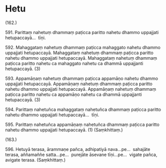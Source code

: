 # Hetu

(162.)

591\. Parittaṃ nahetuṃ dhammaṃ paṭicca paritto nahetu dhammo uppajjati hetupaccayā…  tīṇi.

592\. Mahaggataṃ nahetuṃ dhammaṃ paṭicca mahaggato nahetu dhammo uppajjati hetupaccayā. Mahaggataṃ nahetuṃ dhammaṃ paṭicca paritto nahetu dhammo uppajjati hetupaccayā. Mahaggataṃ nahetuṃ dhammaṃ paṭicca paritto nahetu ca mahaggato nahetu ca dhammā uppajjanti hetupaccayā. (3)

593\. Appamāṇaṃ nahetuṃ dhammaṃ paṭicca appamāṇo nahetu dhammo uppajjati hetupaccayā. Appamāṇaṃ nahetuṃ dhammaṃ paṭicca paritto nahetu dhammo uppajjati hetupaccayā. Appamāṇaṃ nahetuṃ dhammaṃ paṭicca paritto nahetu ca appamāṇo nahetu ca dhammā uppajjanti hetupaccayā. (3)

594\. Parittaṃ nahetuñca mahaggataṃ nahetuñca dhammaṃ paṭicca paritto nahetu dhammo uppajjati hetupaccayā…  tīṇi.

595\. Parittaṃ nahetuñca appamāṇaṃ nahetuñca dhammaṃ paṭicca paritto nahetu dhammo uppajjati hetupaccayā. (1) (Saṃkhittaṃ.)

(163.)

596\. Hetuyā terasa, ārammaṇe pañca, adhipatiyā nava…pe…  sahajāte terasa, aññamaññe satta…pe…  purejāte āsevane tīṇi…pe…  vigate pañca, avigate terasa. (Saṃkhittaṃ.)
